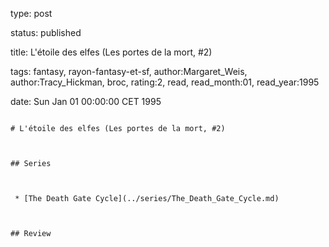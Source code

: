type: post
status: published
title: L'étoile des elfes (Les portes de la mort, #2)
tags:  fantasy,  rayon-fantasy-et-sf, author:Margaret_Weis, author:Tracy_Hickman, broc, rating:2, read, read_month:01, read_year:1995
date: Sun Jan 01 00:00:00 CET 1995
~~~~~~
# L'étoile des elfes (Les portes de la mort, #2)

## Series

 * [The Death Gate Cycle](../series/The_Death_Gate_Cycle.md)

## Review

